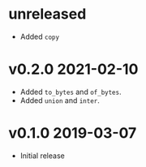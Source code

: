 # unreleased

- Added `copy`

# v0.2.0 2021-02-10

- Added `to_bytes` and `of_bytes`.
- Added `union` and `inter`.

# v0.1.0 2019-03-07

- Initial release
